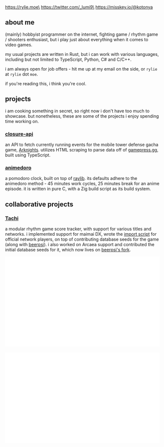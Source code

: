 https://rylie.moe\
https://twitter.com/_lumi9\
https://misskey.io/@kotonya

## about me

(mainly) hobbyist programmer on the internet, fighting game / rhythm game / shooters enthusiast, but i play just about everything when it comes to video games.

my usual projects are written in Rust, but i can work with various languages, including but not limited to TypeScript, Python, C# and C/C++.

i am always open for job offers - hit me up at my email on the side, or `rylie` at `rylie` dot `moe`.

if you're reading this, i think you're cool.

## projects

i am cooking something in secret, so right now i don't have too much to showcase. but nonetheless, these are some of the projects i enjoy spending time working on.

### [closure-api](https://github.com/j1nxie/closure-api)

an API to fetch currently running events for the mobile tower defense gacha game, [Arknights](https://arknights.global). utilizes HTML scraping to parse data off of [gamepress.gg](https://gamepress.gg), built using TypeScript.

### [animedoro](https://github.com/j1nxie/animedoro)

a pomodoro clock, built on top of [raylib](https://github.com/raysan5/raylib). its defaults adhere to the animedoro method - 45 minutes work cycles, 25 minutes break for an anime episode. it is written in pure C, with a Zig build script as its build system.

## collaborative projects

### [Tachi](https://github.com/zkldi/Tachi)

a modular rhythm game score tracker, with support for various titles and networks. i implemented support for maimai DX, wrote the [import script](https://github.com/j1nxie/kt-maimaidx-site-importer) for official network players, on top of contributing database seeds for the game (along with [beerpsi](https://github.com/beer-psi)). i also worked on Arcaea support and contributed the initial database seeds for it, which now lives on [beerpsi's fork](https://github.com/beer-psi/Tachi).

![](https://raw.githubusercontent.com/j1nxie/github-stats/master/generated/overview.svg)
![]()
![](https://raw.githubusercontent.com/j1nxie/github-stats/master/generated/languages.svg)
![]()
